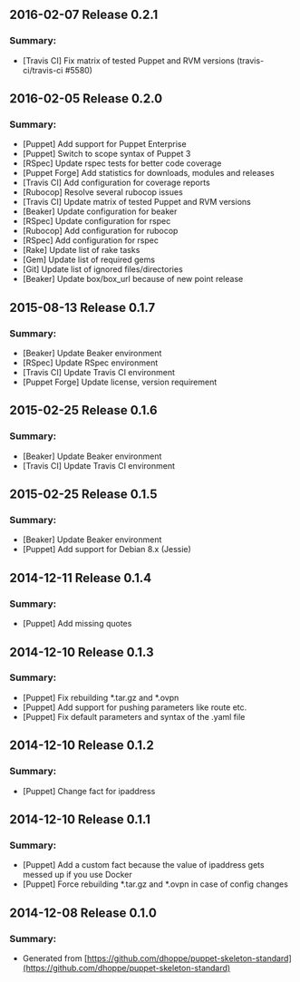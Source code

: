 ## 2016-02-07 Release 0.2.1
### Summary:
- [Travis CI] Fix matrix of tested Puppet and RVM versions (travis-ci/travis-ci #5580)

## 2016-02-05 Release 0.2.0
### Summary:
- [Puppet] Add support for Puppet Enterprise
- [Puppet] Switch to scope syntax of Puppet 3
- [RSpec] Update rspec tests for better code coverage
- [Puppet Forge] Add statistics for downloads, modules and releases
- [Travis CI] Add configuration for coverage reports
- [Rubocop] Resolve several rubocop issues
- [Travis CI] Update matrix of tested Puppet and RVM versions
- [Beaker] Update configuration for beaker
- [RSpec] Update configuration for rspec
- [Rubocop] Add configuration for rubocop
- [RSpec] Add configuration for rspec
- [Rake] Update list of rake tasks
- [Gem] Update list of required gems
- [Git] Update list of ignored files/directories
- [Beaker] Update box/box_url because of new point release

## 2015-08-13 Release 0.1.7
### Summary:
- [Beaker] Update Beaker environment
- [RSpec] Update RSpec environment
- [Travis CI] Update Travis CI environment
- [Puppet Forge] Update license, version requirement

## 2015-02-25 Release 0.1.6
### Summary:
- [Beaker] Update Beaker environment
- [Travis CI] Update Travis CI environment

## 2015-02-25 Release 0.1.5
### Summary:
- [Beaker] Update Beaker environment
- [Puppet] Add support for Debian 8.x (Jessie)

## 2014-12-11 Release 0.1.4
### Summary:
- [Puppet] Add missing quotes

## 2014-12-10 Release 0.1.3
### Summary:
- [Puppet] Fix rebuilding *.tar.gz and *.ovpn
- [Puppet] Add support for pushing parameters like route etc.
- [Puppet] Fix default parameters and syntax of the .yaml file

## 2014-12-10 Release 0.1.2
### Summary:
- [Puppet] Change fact for ipaddress

## 2014-12-10 Release 0.1.1
### Summary:
- [Puppet] Add a custom fact because the value of ipaddress gets messed up if you use Docker
- [Puppet] Force rebuilding *.tar.gz and *.ovpn in case of config changes

## 2014-12-08 Release 0.1.0
### Summary:
- Generated from [https://github.com/dhoppe/puppet-skeleton-standard](https://github.com/dhoppe/puppet-skeleton-standard)
